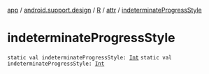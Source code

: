[app](../../../index.md) / [android.support.design](../../index.md) / [R](../index.md) / [attr](index.md) / [indeterminateProgressStyle](./indeterminate-progress-style.md)

# indeterminateProgressStyle

`static val indeterminateProgressStyle: `[`Int`](https://kotlinlang.org/api/latest/jvm/stdlib/kotlin/-int/index.html)
`static val indeterminateProgressStyle: `[`Int`](https://kotlinlang.org/api/latest/jvm/stdlib/kotlin/-int/index.html)